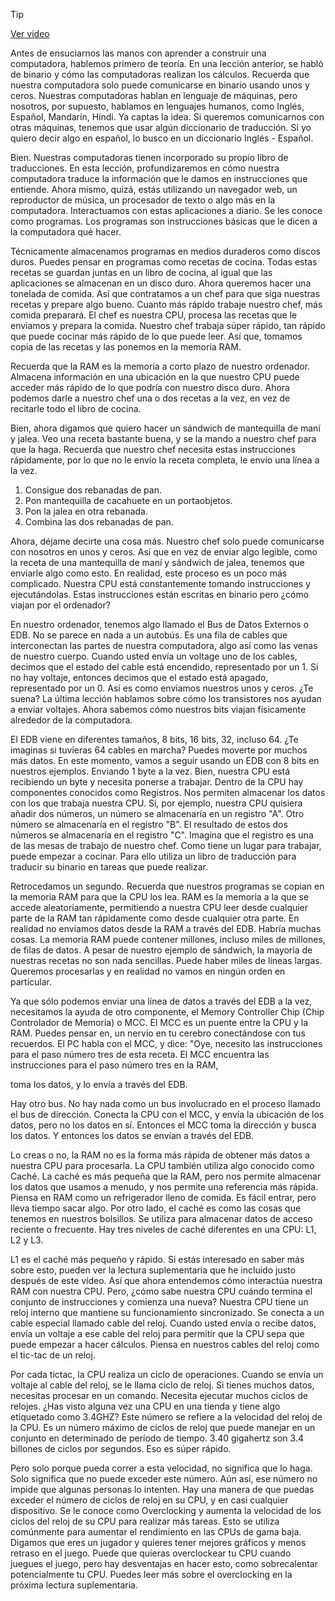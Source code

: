 > [!TIP]  
> [Ver video](https://youtu.be/qMxNiS7j87M)


Antes de ensuciarnos las manos con aprender a construir una computadora, hablemos primero de teoría. En una lección anterior, se habló de binario y cómo las computadoras realizan los cálculos. Recuerda que nuestra computadora solo puede comunicarse en binario usando unos y ceros. Nuestras computadoras hablan en lenguaje de máquinas, pero nosotros, por supuesto, hablamos en lenguajes humanos, como Inglés, Español, Mandarín, Hindi. Ya captas la idea. Si queremos comunicarnos con otras máquinas, tenemos que usar algún diccionario de traducción. Si yo quiero decir algo en español, lo busco en un diccionario Inglés - Español.

Bien. Nuestras computadoras tienen incorporado su propio libro de traducciones. En esta lección, profundizaremos en cómo nuestra computadora traduce la información que le damos en instrucciones que entiende. Ahora mismo, quizá, estás utilizando un navegador web, un reproductor de música, un procesador de texto o algo más en la computadora. Interactuamos con estas aplicaciones a diario. Se les conoce como programas. Los programas son instrucciones básicas que le dicen a la computadora qué hacer.

Técnicamente almacenamos programas en medios duraderos como discos duros. Puedes pensar en programas como recetas de cocina. Todas estas recetas se guardan juntas en un libro de cocina, al igual que las aplicaciones se almacenan en un disco duro. Ahora queremos hacer una tonelada de comida. Así que contratamos a un chef para que siga nuestras recetas y prepare algo bueno. Cuanto más rápido trabaje nuestro chef, más comida preparará. El chef es nuestra CPU, procesa las recetas que le enviamos y prepara la comida. Nuestro chef trabaja súper rápido, tan rápido que puede cocinar más rápido de lo que puede leer. Así que, tomamos copia de las recetas y las ponemos en la memoria RAM.

Recuerda que la RAM es la memoria a corto plazo de nuestro ordenador. Almacena información en una ubicación en la que nuestro CPU puede acceder más rápido de lo que podría con nuestro disco duro. Ahora podemos darle a nuestro chef una o dos recetas a la vez, en vez de recitarle todo el libro de cocina.

Bien, ahora digamos que quiero hacer un sándwich de mantequilla de maní y jalea. Veo una receta bastante buena, y se la mando a nuestro chef para que la haga. Recuerda que nuestro chef necesita estas instrucciones rápidamente, por lo que no le envío la receta completa, le envío una línea a la vez.

1.  Consigue dos rebanadas de pan.
2.  Pon mantequilla de cacahuete en un portaobjetos.
3.  Pon la jalea en otra rebanada.
4.  Combina las dos rebanadas de pan.

Ahora, déjame decirte una cosa más. Nuestro chef solo puede comunicarse con nosotros en unos y ceros. Así que en vez de enviar algo legible, como la receta de una mantequilla de maní y sándwich de jalea, tenemos que enviarle algo como esto. En realidad, este proceso es un poco más complicado. Nuestra CPU está constantemente tomando instrucciones y ejecutándolas. Estas instrucciones están escritas en binario pero ¿cómo viajan por el ordenador?

En nuestro ordenador, tenemos algo llamado el Bus de Datos Externos o EDB. No se parece en nada a un autobús. Es una fila de cables que interconectan las partes de nuestra computadora, algo así como las venas de nuestro cuerpo. Cuando usted envía un voltage uno de los cables, decimos que el estado del cable está encendido, representado por un 1. Si no hay voltaje, entonces decimos que el estado está apagado, representado por un 0. Así es como enviamos nuestros unos y ceros. ¿Te suena? La última lección hablamos sobre cómo los transistores nos ayudan a enviar voltajes. Ahora sabemos cómo nuestros bits viajan físicamente alrededor de la computadora.

El EDB viene en diferentes tamaños, 8 bits, 16 bits, 32, incluso 64. ¿Te imaginas si tuvieras 64 cables en marcha? Puedes moverte por muchos más datos. En este momento, vamos a seguir usando un EDB con 8 bits en nuestros ejemplos. Enviando 1 byte a la vez. Bien, nuestra CPU está recibiendo un byte y necesita ponerse a trabajar. Dentro de la CPU hay componentes conocidos como Registros. Nos permiten almacenar los datos con los que trabaja nuestra CPU. Si, por ejemplo, nuestra CPU quisiera añadir dos números, un número se almacenaría en un registro "A". Otro número se almacenaría en el registro "B". El resultado de estos dos números se almacenaría en el registro "C". Imagina que el registro es una de las mesas de trabajo de nuestro chef. Como tiene un lugar para trabajar, puede empezar a cocinar. Para ello utiliza un libro de traducción para traducir su binario en tareas que puede realizar.

Retrocedamos un segundo. Recuerda que nuestros programas se copian en la memoria RAM para que la CPU los lea. RAM es la memoria a la que se accede aleatoriamente, permitiendo a nuestra CPU leer desde cualquier parte de la RAM tan rápidamente como desde cualquier otra parte. En realidad no enviamos datos desde la RAM a través del EDB. Habría muchas cosas. La memoria RAM puede contener millones, incluso miles de millones, de filas de datos. A pesar de nuestro ejemplo de sándwich, la mayoría de nuestras recetas no son nada sencillas. Puede haber miles de líneas largas. Queremos procesarlas y en realidad no vamos en ningún orden en particular.

Ya que sólo podemos enviar una línea de datos a través del EDB a la vez, necesitamos la ayuda de otro componente, el Memory Controller Chip (Chip Controlador de Memoria) o MCC. El MCC es un puente entre la CPU y la RAM. Puedes pensar en, un nervio en tu cerebro conectándose con tus recuerdos. El PC habla con el MCC, y dice: "Oye, necesito las instrucciones para el paso número tres de esta receta. El MCC encuentra las instrucciones para el paso número tres en la RAM,

toma los datos, y lo envía a través del EDB.

Hay otro bus. No hay nada como un bus involucrado en el proceso llamado el bus de dirección. Conecta la CPU con el MCC, y envía la ubicación de los datos, pero no los datos en sí. Entonces el MCC toma la dirección y busca los datos. Y entonces los datos se envían a través del EDB.

Lo creas o no, la RAM no es la forma más rápida de obtener más datos a nuestra CPU para procesarla. La CPU también utiliza algo conocido como Caché. La caché es más pequeña que la RAM, pero nos permite almacenar los datos que usamos a menudo, y nos permite una referencia más rápida. Piensa en RAM como un refrigerador lleno de comida. Es fácil entrar, pero lleva tiempo sacar algo. Por otro lado, el caché es como las cosas que tenemos en nuestros bolsillos. Se utiliza para almacenar datos de acceso reciente o frecuente. Hay tres niveles de caché diferentes en una CPU: L1, L2 y L3.

L1 es el caché más pequeño y rápido. Si estás interesado en saber más sobre esto, pueden ver la lectura suplementaria que he incluido justo después de este vídeo. Así que ahora entendemos cómo interactúa nuestra RAM con nuestra CPU. Pero, ¿cómo sabe nuestra CPU cuándo termina el conjunto de instrucciones y comienza una nueva? Nuestra CPU tiene un reloj interno que mantiene su funcionamiento sincronizado. Se conecta a un cable especial llamado cable del reloj. Cuando usted envía o recibe datos, envía un voltaje a ese cable del reloj para permitir que la CPU sepa que puede empezar a hacer cálculos. Piensa en nuestros cables del reloj como el tic-tac de un reloj.

Por cada tictac, la CPU realiza un ciclo de operaciones. Cuando se envía un voltaje al cable del reloj, se le llama ciclo de reloj. Si tienes muchos datos, necesitas procesar en un comando. Necesita ejecutar muchos ciclos de relojes. ¿Has visto alguna vez una CPU en una tienda y tiene algo etiquetado como 3.4GHZ? Este número se refiere a la velocidad del reloj de la CPU. Es un número máximo de ciclos de reloj que puede manejar en un conjunto en determinado de período de tiempo. 3.40 gigahertz son 3.4 billones de ciclos por segundos. Eso es súper rápido.

Pero solo porque pueda correr a esta velocidad, no significa que lo haga. Solo significa que no puede exceder este número. Aún así, ese número no impide que algunas personas lo intenten. Hay una manera de que puedas exceder el número de ciclos de reloj en su CPU, y en casi cualquier dispositivo. Se le conoce como Overclocking y aumenta la velocidad de los ciclos del reloj de su CPU para realizar más tareas. Esto se utiliza comúnmente para aumentar el rendimiento en las CPUs de gama baja. Digamos que eres un jugador y quieres tener mejores gráficos y menos retraso en el juego. Puede que quieras overclockear tu CPU cuando juegues el juego, pero hay desventajas en hacer esto, como sobrecalentar potencialmente tu CPU. Puedes leer más sobre el overclocking en la próxima lectura suplementaria.

